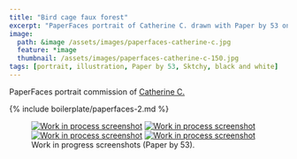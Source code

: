 ```yaml
---
title: "Bird cage faux forest"
excerpt: "PaperFaces portrait of Catherine C. drawn with Paper by 53 on an iPad."
image: 
  path: &image /assets/images/paperfaces-catherine-c.jpg 
  feature: *image
  thumbnail: /assets/images/paperfaces-catherine-c-150.jpg
tags: [portrait, illustration, Paper by 53, Sktchy, black and white]
---
```


PaperFaces portrait commission of [Catherine C.](http://sktchy.com/4het8)

{% include boilerplate/paperfaces-2.md %}

<figure class="half">
	<a href="{{ site.url }}/assets/images/paperfaces-catherine-c-process-1-lg.jpg"><img src="{{ site.url }}/assets/images/paperfaces-catherine-c-process-1-600.jpg" alt="Work in process screenshot"></a>
	<a href="{{ site.url }}/assets/images/paperfaces-catherine-c-process-2-lg.jpg"><img src="{{ site.url }}/assets/images/paperfaces-catherine-c-process-2-600.jpg" alt="Work in process screenshot"></a>
	<a href="{{ site.url }}/assets/images/paperfaces-catherine-c-process-3-lg.jpg"><img src="{{ site.url }}/assets/images/paperfaces-catherine-c-process-3-600.jpg" alt="Work in process screenshot"></a>
	<a href="{{ site.url }}/assets/images/paperfaces-catherine-c-process-4-lg.jpg"><img src="{{ site.url }}/assets/images/paperfaces-catherine-c-process-4-600.jpg" alt="Work in process screenshot"></a>
	<figcaption>Work in progress screenshots (Paper by 53).</figcaption>
</figure>
